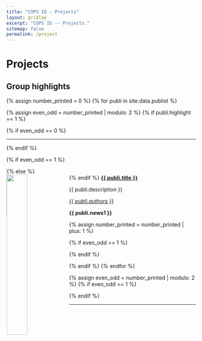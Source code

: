 ```yaml
---
title: "COPS IG - Projects"
layout: gridlay
excerpt: "COPS IG -- Projects."
sitemap: false
permalink: /project
---
```



# Projects

## Group highlights

{% assign number_printed = 0 %}
{% for publi in site.data.publist %}

{% assign even_odd = number_printed | modulo: 2 %}
{% if publi.highlight == 1 %}

{% if even_odd == 0 %}
<hr>
<div class="row">
{% endif %}
<div>

{% if even_odd == 1 %}
<div class="col-sm-6 clearfix" style="border-left-style:solid; border-left-width: thin; border-left-color: #ccc; ">
{% else %}
<div class="col-sm-6 clearfix">
{% endif %}
  <pubtit><strong><a href="{{ site.url }}{{ site.baseurl }}{{ publi.link.url }}">{{ publi.title }}</a></strong></pubtit>
  <img src="{{ site.url }}{{ site.baseurl }}/images/pubpic/{{ publi.image }}" class="img-responsive" width="33%" style="float: left" />
  <p>{{ publi.description }}</p>
  <p><a href="{{ publi.authorsurl }}"><em>{{ publi.authors }}</em></a></p>
  <p class="text-danger"><strong> {{ publi.news1 }}</strong></p>
</div>
</div>

{% assign number_printed = number_printed | plus: 1 %}

{% if even_odd == 1 %}
</div>
{% endif %}

{% endif %}
{% endfor %}

{% assign even_odd = number_printed | modulo: 2 %}
{% if even_odd == 1 %}
</div>
{% endif %}
<hr>